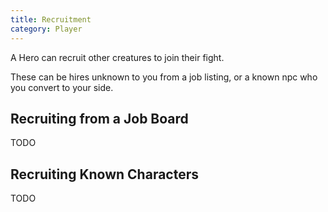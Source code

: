 ```yaml
---
title: Recruitment
category: Player
---
```


A Hero can recruit other creatures to join their fight.

These can be hires unknown to you from a job listing, or a known npc who you convert to your side.

## Recruiting from a Job Board

TODO

## Recruiting Known Characters

TODO
